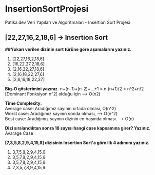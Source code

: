 # InsertionSortProjesi
Patika.dev Veri Yapıları ve Algoritmaları - Insertion Sort Projesi


## [22,27,16,2,18,6] -> Insertion Sort
**##Yukarı verilen dizinin sort türüne göre aşamalarını yazınız.**

1. [22,27,16,2,18,6]
2. [16,22,27,2,18,6]
3. [2,16,22,27,18,6]
4. [2,16,18,22,27,6]
5. [2,6,16,18,22,27]


**Big-O gösterimini yazınız.**
n+(n-1)+(n-2)+...+1 = n.(n+1)/2 = n^2+n/2 
<br>[Dominant Fonksiyon n^2] olduğu için --> O(n2)

**Time Complexity:** <br>
Average case: Aradığımız sayının ortada olması, O(n^2)<br>
Worst case: Aradığımız sayının sonda olması, --> O(n^2)<br>
Best case: Aradığımız sayının dizinin en başında olması. --> O(n)

**Dizi sıralandıktan sonra 18 sayısı hangi case kapsamına girer? Yazınız.**
<br>Avarage Case


**[7,3,5,8,2,9,4,15,6] dizisinin Insertion Sort'a göre ilk 4 adımını yazınız.**
<br>
1. 3,7,5,8,2,9,4,15,6
2. 3,5,7,8,2,9,4,15,6
3. 3,5,7,8,2,9,4,15,6
4. 2,3,5,7,8,9,4,15,6